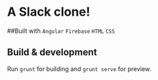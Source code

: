 # A Slack clone!

##Built with
`Angular` `Firebase` `HTML` `CSS`

## Build & development

Run `grunt` for building and `grunt serve` for preview.
